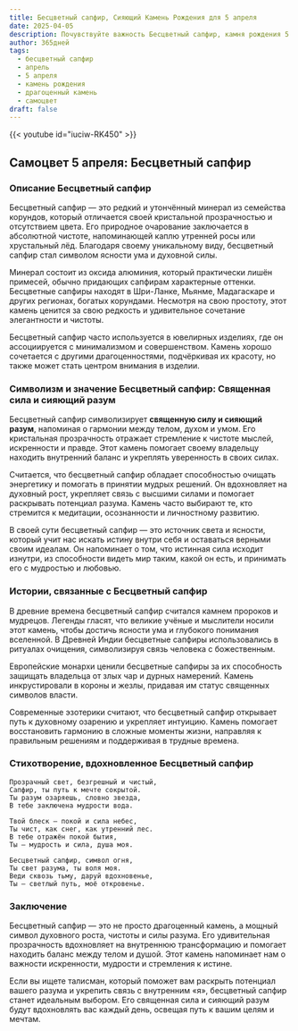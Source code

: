 ```yaml
---
title: Бесцветный сапфир, Сияющий Камень Рождения для 5 апреля
date: 2025-04-05
description: Почувствуйте важность Бесцветный сапфир, камня рождения 5 апреля, который символизирует Священная сила и сияющий разум. Пусть его красота и значение осветят ваш день.
author: 365дней
tags:
  - бесцветный сапфир
  - апрель
  - 5 апреля
  - камень рождения
  - драгоценный камень
  - самоцвет
draft: false
---
```


{{< youtube id="iuciw-RK450" >}}

## Самоцвет 5 апреля: Бесцветный сапфир

### Описание Бесцветный сапфир

Бесцветный сапфир — это редкий и утончённый минерал из семейства корундов, который отличается своей кристальной прозрачностью и отсутствием цвета. Его природное очарование заключается в абсолютной чистоте, напоминающей каплю утренней росы или хрустальный лёд. Благодаря своему уникальному виду, бесцветный сапфир стал символом ясности ума и духовной силы.

Минерал состоит из оксида алюминия, который практически лишён примесей, обычно придающих сапфирам характерные оттенки. Бесцветные сапфиры находят в Шри-Ланке, Мьянме, Мадагаскаре и других регионах, богатых корундами. Несмотря на свою простоту, этот камень ценится за свою редкость и удивительное сочетание элегантности и чистоты.

Бесцветный сапфир часто используется в ювелирных изделиях, где он ассоциируется с минимализмом и совершенством. Камень хорошо сочетается с другими драгоценностями, подчёркивая их красоту, но также может стать центром внимания в изделии.

### Символизм и значение Бесцветный сапфир: Священная сила и сияющий разум

Бесцветный сапфир символизирует **священную силу и сияющий разум**, напоминая о гармонии между телом, духом и умом. Его кристальная прозрачность отражает стремление к чистоте мыслей, искренности и правде. Этот камень помогает своему владельцу находить внутренний баланс и укреплять уверенность в своих силах.

Считается, что бесцветный сапфир обладает способностью очищать энергетику и помогать в принятии мудрых решений. Он вдохновляет на духовный рост, укрепляет связь с высшими силами и помогает раскрывать потенциал разума. Камень часто выбирают те, кто стремится к медитации, осознанности и личностному развитию.

В своей сути бесцветный сапфир — это источник света и ясности, который учит нас искать истину внутри себя и оставаться верными своим идеалам. Он напоминает о том, что истинная сила исходит изнутри, из способности видеть мир таким, какой он есть, и принимать его с мудростью и любовью.

### Истории, связанные с Бесцветный сапфир

В древние времена бесцветный сапфир считался камнем пророков и мудрецов. Легенды гласят, что великие учёные и мыслители носили этот камень, чтобы достичь ясности ума и глубокого понимания вселенной. В Древней Индии бесцветные сапфиры использовались в ритуалах очищения, символизируя связь человека с божественным.

Европейские монархи ценили бесцветные сапфиры за их способность защищать владельца от злых чар и дурных намерений. Камень инкрустировали в короны и жезлы, придавая им статус священных символов власти.

Современные эзотерики считают, что бесцветный сапфир открывает путь к духовному озарению и укрепляет интуицию. Камень помогает восстановить гармонию в сложные моменты жизни, направляя к правильным решениям и поддерживая в трудные времена.

### Стихотворение, вдохновленное Бесцветный сапфир

```
Прозрачный свет, безгрешный и чистый,  
Сапфир, ты путь к мечте сокрытой.  
Ты разум озаряешь, словно звезда,  
В тебе заключена мудрости вода.

Твой блеск — покой и сила небес,  
Ты чист, как снег, как утренний лес.  
В тебе отражён покой бытия,  
Ты — мудрость и сила, душа моя.

Бесцветный сапфир, символ огня,  
Ты свет разума, ты воля моя.  
Веди сквозь тьму, даруй вдохновенье,  
Ты — светлый путь, моё откровенье.
```

### Заключение

Бесцветный сапфир — это не просто драгоценный камень, а мощный символ духовного роста, чистоты и силы разума. Его удивительная прозрачность вдохновляет на внутреннюю трансформацию и помогает находить баланс между телом и душой. Этот камень напоминает нам о важности искренности, мудрости и стремления к истине.

Если вы ищете талисман, который поможет вам раскрыть потенциал вашего разума и укрепить связь с внутренним «я», бесцветный сапфир станет идеальным выбором. Его священная сила и сияющий разум будут вдохновлять вас каждый день, освещая путь к вашим целям и мечтам.